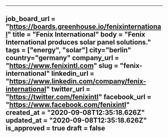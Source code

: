 ---
job_board_url = "https://boards.greenhouse.io/fenixinternational"
title = "Fenix International"
body = "Fenix International produces solar panel solutions."
tags = ["energy", "solar"]
city="berlin"
country="germany"
company_url = "https://www.fenixintl.com"
slug = "fenix-international"
linkedin_url = "https://www.linkedin.com/company/fenix-international"
twitter_url = "https://twitter.com/fenixintl"
facebook_url = "https://www.facebook.com/fenixintl"
created_at = "2020-09-08T12:35:18.626Z"
updated_at = "2020-09-08T12:35:18.626Z"
is_approved = true
draft = false
---